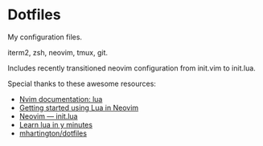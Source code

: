 # Dotfiles

My configuration files.

iterm2, zsh, neovim, tmux, git.

Includes recently transitioned neovim configuration from init.vim to init.lua.

Special thanks to these awesome resources:

-   [Nvim documentation: lua](https://neovim.io/doc/user/lua.html)
-   [Getting started using Lua in Neovim](https://github.com/nanotee/nvim-lua-guide)
-   [Neovim — init.lua](https://alpha2phi.medium.com/neovim-init-lua-e80f4f136030)
-   [Learn lua in y minutes](https://learnxinyminutes.com/docs/lua/)
-   [mhartington/dotfiles](https://github.com/mhartington/dotfiles)
